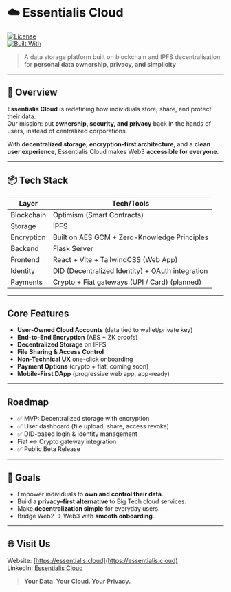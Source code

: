 # ☁️ Essentialis Cloud

[![License](https://img.shields.io/badge/License-MIT-green.svg)](https://opensource.org/licenses/MIT)  
[![Built With](https://img.shields.io/badge/Built%20With-Optimism%20%7C%20IPFS%20%7C%20React-blue.svg)](#)

> A data storage platform built on blockchain and IPFS decentralisation for **personal data ownership, privacy, and simplicity**

---

## 🚀 Overview

**Essentialis Cloud** is redefining how individuals store, share, and protect their data.  
Our mission: put **ownership, security, and privacy** back in the hands of users, instead of centralized corporations.  

With **decentralized storage**, **encryption-first architecture**, and a **clean user experience**, Essentialis Cloud makes Web3 **accessible for everyone**.

---

## 📦 Tech Stack

| Layer        | Tech/Tools                                         |
|--------------|----------------------------------------------------|
| Blockchain   | Optimism (Smart Contracts)   |
| Storage      | IPFS                                               |
| Encryption   | Built on AES GCM + Zero-Knowledge Principles     |
| Backend      | Flask Server                                       |
| Frontend     | React + Vite + TailwindCSS (Web App)            |
| Identity     | DID (Decentralized Identity) + OAuth integration   |
| Payments     | Crypto + Fiat gateways (UPI / Card) (planned)      |

---

## Core Features

- **User-Owned Cloud Accounts** (data tied to wallet/private key)  
- **End-to-End Encryption** (AES + ZK proofs)  
- **Decentralized Storage** on IPFS  
- **File Sharing & Access Control**
- **Non-Technical UX** one-click onboarding  
- **Payment Options** (crypto + fiat, coming soon)  
- **Mobile-First DApp** (progressive web app, app-ready)  

---

## Roadmap

- ✅ MVP: Decentralized storage with encryption  
- ✅ User dashboard (file upload, share, access revoke)  
- ✅ DID-based login & identity management  
- Fiat ↔ Crypto gateway integration  
- ✅ Public Beta Release 

---

## 🎯 Goals

- Empower individuals to **own and control their data**.  
- Build a **privacy-first alternative** to Big Tech cloud services.  
- Make **decentralization simple** for everyday users.  
- Bridge Web2 -> Web3 with **smooth onboarding**.  

---

## 🌐 Visit Us

Website: [https://essentialis.cloud](https://essentialis.cloud)  
LinkedIn: [Essentialis Cloud](linkedin.com/company/essentialis-cloud)   

> **Your Data. Your Cloud. Your Privacy.**
